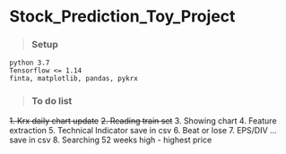 # Stock_Prediction_Toy_Project
>### Setup
```
python 3.7
Tensorflow <= 1.14
finta, matplotlib, pandas, pykrx
```

>### To do list

~~1. Krx daily chart update~~
~~2. Reading train set~~
3. Showing chart
4. Feature extraction
5. Technical Indicator save in csv
6. Beat or lose
7. EPS/DIV ... save in csv
8. Searching 52 weeks high - highest price

